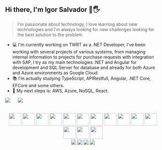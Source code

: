 ## Hi there, I'm Igor Salvador 👋🖐️

> I'm passionate about technology, I love learning about new technologies and I'm always looking for new challenges looking for the best solution to the problem.

* 💻 I'm currently working on TWRT as a .NET Developer, I've been working with several projects of various systems, from managing internal information to projects for purchase requests with integration with SAP, I try as my main technologies .NET and Angular for development and SQL Server for database and already for both Azure and Azure environments as Google Cloud.
* 📚 I'm actually studying TypeScript, APIRestfull, Angular, .NET Core, EFCore and some others.
* 🚀 My next steps is: AWS, Azure, NoSQL, React.

<div align="center" style="display: flex; gap: 25px;">
  <div>
    <a href="https://github.com/IgorSalvador">
    <img src="https://github-readme-stats.vercel.app/api?username=IgorSalvador&show_icons=true&theme=dracula"/>
  </div>
  <div>
    <img src="https://github-readme-stats.vercel.app/api/top-langs/?username=IgorSalvador&theme=dracula&langs_count=16&layout=compact"/>
  </div>
</div><br>
  
<div align="center" style="display: inline-block;"><br>
  <img src="https://cdn.jsdelivr.net/gh/devicons/devicon/icons/angularjs/angularjs-original.svg" style="width: 40px; height: 40px"/>
  <img src="https://cdn.jsdelivr.net/gh/devicons/devicon/icons/dot-net/dot-net-original.svg" style="width: 40px; height: 40px"/>
  <img src="https://cdn.jsdelivr.net/gh/devicons/devicon/icons/dotnetcore/dotnetcore-original.svg" style="width: 40px; height: 40px"/>
  <img src="https://cdn.jsdelivr.net/gh/devicons/devicon/icons/bootstrap/bootstrap-original.svg" style="width: 40px; height: 40px"/>
  <img src="https://cdn.jsdelivr.net/gh/devicons/devicon/icons/csharp/csharp-original.svg" style="width: 40px; height: 40px"/>
  <img src="https://cdn.jsdelivr.net/gh/devicons/devicon/icons/html5/html5-original.svg" style="width: 40px; height: 40px"/>
  <img src="https://cdn.jsdelivr.net/gh/devicons/devicon/icons/css3/css3-original.svg" style="width: 40px; height: 40px"/>
  <img src="https://cdn.jsdelivr.net/gh/devicons/devicon/icons/javascript/javascript-original.svg" style="width: 40px; height: 40px"/>
  <img src="https://cdn.jsdelivr.net/gh/devicons/devicon/icons/jquery/jquery-original-wordmark.svg" style="width: 40px; height: 40px"/>
  <img src="https://cdn.jsdelivr.net/gh/devicons/devicon/icons/typescript/typescript-original.svg" style="width: 40px; height: 40px"/>
  <img src="https://cdn.jsdelivr.net/gh/devicons/devicon/icons/mysql/mysql-original-wordmark.svg" style="width: 40px; height: 40px"/>
  <img src="https://cdn.jsdelivr.net/gh/devicons/devicon/icons/microsoftsqlserver/microsoftsqlserver-plain-wordmark.svg" style="width: 40px; height: 40px"/>         
  <img src="https://cdn.jsdelivr.net/gh/devicons/devicon/icons/azure/azure-original.svg" style="width: 40px; height: 40px"/>
  <img src="https://cdn.jsdelivr.net/gh/devicons/devicon/icons/googlecloud/googlecloud-original.svg" style="width: 40px; height: 40px"/>
</div><br>
  
  
 <div align="center"> 
  <a href="https://www.instagram.com/igor_hsalvador.dev/" target="_blank"><img src="https://img.shields.io/badge/-Instagram-%23E4405F?style=for-the-badge&logo=instagram&logoColor=white" target="_blank"></a>
  <a href="https://discord.gg/y5STdm3vPg" target="_blank"><img src="https://img.shields.io/badge/Discord-7289DA?style=for-the-badge&logo=discord&logoColor=white" target="_blank"></a> 
  <a href = "mailto:igorsalvador0621@gmail.com"><img src="https://img.shields.io/badge/-Gmail-%23333?style=for-the-badge&logo=gmail&logoColor=white" target="_blank"></a>
  <a href="https://www.linkedin.com/in/igor-henrique-salvador-b915a31b4/" target="_blank"><img src="https://img.shields.io/badge/-LinkedIn-%230077B5?style=for-the-badge&logo=linkedin&logoColor=white" target="_blank"></a> 
</div>
   
